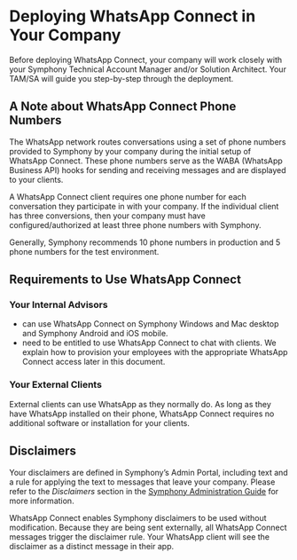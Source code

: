 # Deploying WhatsApp Connect in Your Company

Before deploying WhatsApp Connect, your company will work closely with your Symphony Technical Account Manager and/or Solution Architect. Your TAM/SA will guide you step-by-step through the deployment.

## **A Note about WhatsApp Connect Phone Numbers**

The WhatsApp network routes conversations using a set of phone numbers provided to Symphony by your company during the initial setup of WhatsApp Connect. These phone numbers serve as the WABA \(WhatsApp Business API\) hooks for sending and receiving messages and are displayed to your clients. 

A WhatsApp Connect client requires one phone number for each conversation they participate in with your company. If the individual client has three conversions, then your company must have configured/authorized at least three phone numbers with Symphony.

Generally, Symphony recommends 10 phone numbers in production and 5 phone numbers for the test environment.  


## **Requirements to Use WhatsApp Connect**

### Your Internal Advisors

* can use WhatsApp Connect on Symphony Windows and Mac desktop and Symphony Android and iOS mobile.
* need to be entitled to use WhatsApp Connect to chat with clients. We explain how to provision your employees with the appropriate WhatsApp Connect access later in this document. 

### Your External Clients

External clients can use WhatsApp as they normally do. As long as they have WhatsApp installed on their phone, WhatsApp Connect requires no additional software or installation for your clients. 

##  **Disclaimers**

Your disclaimers are defined in Symphony’s Admin Portal, including text and a rule for applying the text to messages that leave your company. Please refer to the _Disclaimers_ section in the [Symphony Administration Guide](https://docs.symphony.com/series/4099883-admin-guides) for more information.

WhatsApp Connect enables Symphony disclaimers to be used without modification. Because they are being sent externally, all WhatsApp Connect messages trigger the disclaimer rule. Your WhatsApp client will see the disclaimer as a distinct message in their app.  


